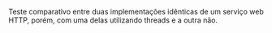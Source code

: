 Teste comparativo entre duas implementações idênticas de um serviço web HTTP, porém, com uma delas utilizando threads e a outra não.
